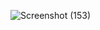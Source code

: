 
![Screenshot (153)](https://github.com/12imthi/day15-Dom/assets/110447839/7c195f48-96c9-4b6d-84d7-9a939fbd9b30)

